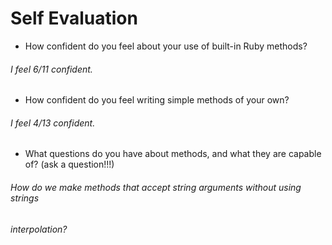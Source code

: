 # Self Evaluation

- How confident do you feel about your use of built-in Ruby methods?
###### I feel 6/11 confident.


- How confident do you feel writing simple methods of your own?
###### I feel 4/13 confident.


- What questions do you have about methods, and what they are capable of? (ask a question!!!)
###### How do we make methods that accept string arguments without using strings
###### interpolation?
